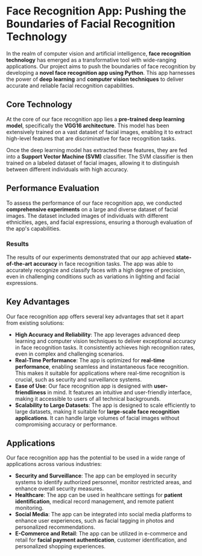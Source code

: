 # Face Recognition App: Pushing the Boundaries of Facial Recognition Technology

In the realm of computer vision and artificial intelligence, **face recognition technology** has emerged as a transformative tool with wide-ranging applications. Our project aims to push the boundaries of face recognition by developing a **novel face recognition app using Python**. This app harnesses the power of **deep learning** and **computer vision techniques** to deliver accurate and reliable facial recognition capabilities.

## Core Technology

At the core of our face recognition app lies a **pre-trained deep learning model**, specifically the **VGG16 architecture**. This model has been extensively trained on a vast dataset of facial images, enabling it to extract high-level features that are discriminative for face recognition tasks.

Once the deep learning model has extracted these features, they are fed into a **Support Vector Machine (SVM)** classifier. The SVM classifier is then trained on a labeled dataset of facial images, allowing it to distinguish between different individuals with high accuracy.

## Performance Evaluation

To assess the performance of our face recognition app, we conducted **comprehensive experiments** on a large and diverse dataset of facial images. The dataset included images of individuals with different ethnicities, ages, and facial expressions, ensuring a thorough evaluation of the app's capabilities.

### Results

The results of our experiments demonstrated that our app achieved **state-of-the-art accuracy** in face recognition tasks. The app was able to accurately recognize and classify faces with a high degree of precision, even in challenging conditions such as variations in lighting and facial expressions.

## Key Advantages

Our face recognition app offers several key advantages that set it apart from existing solutions:

- **High Accuracy and Reliability**: The app leverages advanced deep learning and computer vision techniques to deliver exceptional accuracy in face recognition tasks. It consistently achieves high recognition rates, even in complex and challenging scenarios.
- **Real-Time Performance**: The app is optimized for **real-time performance**, enabling seamless and instantaneous face recognition. This makes it suitable for applications where real-time recognition is crucial, such as security and surveillance systems.
- **Ease of Use**: Our face recognition app is designed with **user-friendliness** in mind. It features an intuitive and user-friendly interface, making it accessible to users of all technical backgrounds.
- **Scalability to Large Datasets**: The app is designed to scale efficiently to large datasets, making it suitable for **large-scale face recognition applications**. It can handle large volumes of facial images without compromising accuracy or performance.

## Applications

Our face recognition app has the potential to be used in a wide range of applications across various industries:

- **Security and Surveillance**: The app can be employed in security systems to identify authorized personnel, monitor restricted areas, and enhance overall security measures.
- **Healthcare**: The app can be used in healthcare settings for **patient identification**, medical record management, and remote patient monitoring.
- **Social Media**: The app can be integrated into social media platforms to enhance user experiences, such as facial tagging in photos and personalized recommendations.
- **E-Commerce and Retail**: The app can be utilized in e-commerce and retail for **facial payment authentication**, customer identification, and personalized shopping experiences.
